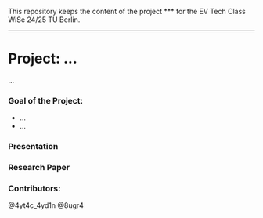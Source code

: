 This repository keeps the content of the project *** for the EV Tech Class WiSe 24/25 TU Berlin. 

----
# Project: ...
...

### Goal of the Project: 
* ...
* ...

### Presentation

### Research Paper

### Contributors: 
@4yt4c_4yd1n
@8ugr4
